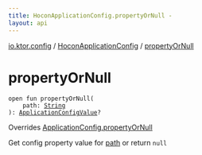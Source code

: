 ```yaml
---
title: HoconApplicationConfig.propertyOrNull - 
layout: api
---
```


<div class='api-docs-breadcrumbs'><a href="../index.html">io.ktor.config</a> / <a href="index.html">HoconApplicationConfig</a> / <a href="./property-or-null.html">propertyOrNull</a></div>

# propertyOrNull

<div class="signature"><code><span class="keyword">open</span> <span class="keyword">fun </span><span class="identifier">propertyOrNull</span><span class="symbol">(</span><br/>&nbsp;&nbsp;&nbsp;&nbsp;<span class="parameterName" id="io.ktor.config.HoconApplicationConfig$propertyOrNull(kotlin.String)/path">path</span><span class="symbol">:</span>&nbsp;<a href="https://kotlinlang.org/api/latest/jvm/stdlib/kotlin/-string/index.html"><span class="identifier">String</span></a><br/><span class="symbol">)</span><span class="symbol">: </span><a href="../-application-config-value/index.html"><span class="identifier">ApplicationConfigValue</span></a><span class="symbol">?</span></code></div>

Overrides <a href="../-application-config/property-or-null.html">ApplicationConfig.propertyOrNull</a>

Get config property value for <a href="property-or-null.html#io.ktor.config.HoconApplicationConfig$propertyOrNull(kotlin.String)/path">path</a> or return <code>null</code>

